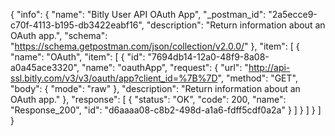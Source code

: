 {
  "info": {
    "name": "Bitly User API OAuth App",
    "_postman_id": "2a5ecce9-c70f-4113-b195-db3422eabf16",
    "description": "Return information about an OAuth app.",
    "schema": "https://schema.getpostman.com/json/collection/v2.0.0/"
  },
  "item": [
    {
      "name": "OAuth",
      "item": [
        {
          "id": "7694db14-12a0-48f9-8a08-a0a45ace3320",
          "name": "oauthApp",
          "request": {
            "url": "http://api-ssl.bitly.com/v3/v3/oauth/app?client_id=%7B%7D",
            "method": "GET",
            "body": {
              "mode": "raw"
            },
            "description": "Return information about an OAuth app."
          },
          "response": [
            {
              "status": "OK",
              "code": 200,
              "name": "Response_200",
              "id": "d6aaaa08-c8b2-498d-a1a6-fdff5cdf0a2a"
            }
          ]
        }
      ]
    }
  ]
}